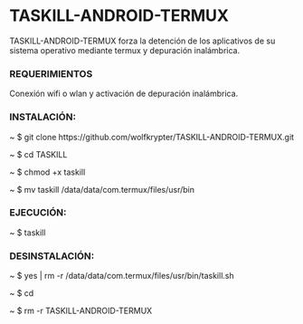 # TASKILL-ANDROID-TERMUX
<p>TASKILL-ANDROID-TERMUX forza la detención de los aplicativos de su sistema operativo mediante termux y depuración inalámbrica.</p>
<h3>REQUERIMIENTOS</h3>
<p>Conexión wifi o wlan y activación de depuración inalámbrica.</p>
<h3>INSTALACIÓN:</h3>
<p>~ $ git clone https://github.com/wolfkrypter/TASKILL-ANDROID-TERMUX.git</p>
<p>~ $ cd TASKILL</p>
<p>~ $ chmod +x taskill
<p>~ $ mv taskill /data/data/com.termux/files/usr/bin</p>

  <h3>EJECUCIÓN:</h3>
    
<p>~ $ taskill</p>
    
<h3>DESINSTALACIÓN:</h3>
<p>~ $ yes | rm -r /data/data/com.termux/files/usr/bin/taskill.sh</p>
<p>~ $ cd</p>
<p>~ $ rm -r TASKILL-ANDROID-TERMUX</p>

